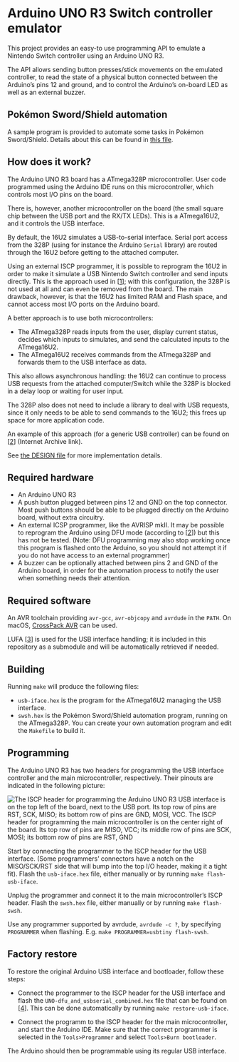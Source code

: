 Arduino UNO R3 Switch controller emulator
=========================================

This project provides an easy-to use programming API to emulate a Nintendo
Switch controller using an Arduino UNO R3.

The API allows sending button presses/stick movements on the emulated
controller, to read the state of a physical button connected between the
Arduino’s pins 12 and ground, and to control the Arduino’s on-board LED as well
as an external buzzer.

Pokémon Sword/Shield automation
-------------------------------

A sample program is provided to automate some tasks in Pokémon Sword/Shield.
Details about this can be found in [this file](src/swsh/README.md).

How does it work?
-----------------

The Arduino UNO R3 board has a ATmega328P microcontroller. User code programmed
using the Arduino IDE runs on this microcontroller, which controls most I/O
pins on the board.

There is, however, another microcontroller on the board (the small square chip
between the USB port and the RX/TX LEDs). This is a ATmega16U2, and it controls
the USB interface.

By default, the 16U2 simulates a USB-to-serial interface. Serial port access
from the 328P (using for instance the Arduino `Serial` library) are routed
through the 16U2 before getting to the attached computer.

Using an external ISCP programmer, it is possible to reprogram the 16U2 in
order to make it simulate a USB Nintendo Switch controller and send inputs
directly. This is the approach used in [[1]]; with this configuration, the 328P
is not used at all and can even be removed from the board. The main drawback,
however, is that the 16U2 has limited RAM and Flash space, and cannot access
most I/O ports on the Arduino board.

A better approach is to use both microcontrollers:
 - The ATmega328P reads inputs from the user, display current status, decides
   which inputs to simulates, and send the calculated inputs to the ATmega16U2.
 - The ATmega16U2 receives commands from the ATmega328P and forwards them to
   the USB interface as data.

This also allows asynchronous handling: the 16U2 can continue to process
USB requests from the attached computer/Switch while the 328P is blocked in a
delay loop or waiting for user input.

The 328P also does not need to include a library to deal with USB requests,
since it only needs to be able to send commands to the 16U2; this frees up
space for more application code.

An example of this approach (for a generic USB controller) can be found
on [[2]] (Internet Archive link).

See [the DESIGN file](doc/DESIGN.md) for more implementation details.

Required hardware
-----------------

 - An Arduino UNO R3
 - A push button plugged between pins 12 and GND on the top connector. Most
   push buttons should be able to be plugged directly on the Arduino board,
   without extra circuitry.
 - An external ICSP programmer, like the AVRISP mkII. It may be possible to 
   reprogram the Arduino using DFU mode (according to [[2]]) but this has not
   be tested. (Note: DFU programming may also stop working once this program is
   flashed onto the Arduino, so you should not attempt it if you do not have
   access to an external programmer)
 - A buzzer can be optionally attached between pins 2 and GND of the Arduino
   board, in order for the automation process to notify the user when something
   needs their attention.

Required software
-----------------

An AVR toolchain providing `avr-gcc`, `avr-objcopy` and `avrdude` in the
`PATH`. On macOS,
[CrossPack AVR](https://www.obdev.at/products/crosspack/index.html) can be
used.

LUFA [[3]] is used for the USB interface handling; it is included in this
repository as a submodule and will be automatically retrieved if needed.

Building
--------

Running `make` will produce the following files:
 - `usb-iface.hex` is the program for the ATmega16U2 managing the USB
   interface.
 - `swsh.hex` is the Pokémon Sword/Shield automation program, running on the
   ATmega328P. You can create your own automation program and edit the
   `Makefile` to build it.

Programming
-----------

The Arduino UNO R3 has two headers for programming the USB interface controller
and the main microcontroller, respectively. Their pinouts are indicated in
the following picture:

![The ISCP header for programming the Arduino UNO R3 USB interface is on the
  top left of the board, next to the USB port. Its top row of pins are RST,
  SCK, MISO; its bottom row of pins are GND, MOSI, VCC. The ISCP header for
  programming the main microcontroller is on the center right of the board.
  Its top row of pins are MISO, VCC; its middle row of pins are SCK, MOSI;
  its bottom row of pins are RST, GND](doc/arduino-main-usb-iscp-pinout.png) 

Start by connecting the programmer to the ISCP header for the USB interface.
(Some programmers’ connectors have a notch on the MISO/SCK/RST side that will
bump into the top I/O header, making it a tight fit). Flash the `usb-iface.hex`
file, either manually or by running `make flash-usb-iface`.

Unplug the programmer and connect it to the main microcontroller’s ISCP header.
Flash the `swsh.hex` file, either manually or by running `make flash-swsh`.

Use any programmer supported by avrdude, `avrdude -c ?`, by specifying
`PROGRAMMER` when flashing. E.g. `make PROGRAMMER=usbtiny flash-swsh`.

Factory restore
---------------

To restore the original Arduino USB interface and bootloader, follow these
steps:

 - Connect the programmer to the ISCP header for the USB interface and flash
   the `UNO-dfu_and_usbserial_combined.hex` file that can be found on [[4]].
   This can be done automatically by running `make restore-usb-iface`.

 - Connect the programm to the ISCP header for the main microcontroller, and
   start the Arduino IDE. Make sure that the correct programmer is selected in
   the `Tools>Programmer` and select `Tools>Burn bootloader`.

The Arduino should then be programmable using its regular USB interface.

[1]: https://github.com/Bowarcky/pkmn-swsh-automation-tools
[2]: http://web.archive.org/web/20150802033750/http://hunt.net.nz/users/darran/
[3]: https://github.com/abcminiuser/lufa
[4]: http://github.com/arduino/ArduinoCore-avr/blob/master/firmwares/atmegaxxu2
